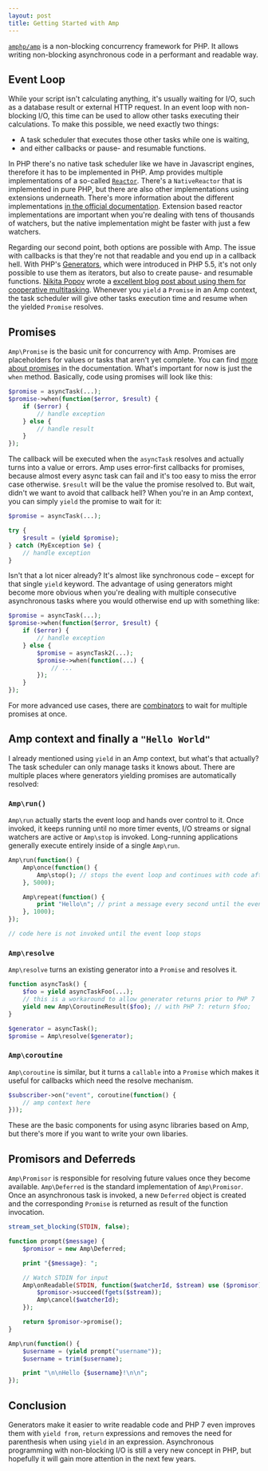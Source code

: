 ```yaml
---
layout: post
title: Getting Started with Amp
---
```

[`amphp/amp`](https://github.com/amphp/amp) is a non-blocking concurrency framework for PHP. It allows writing non-blocking asynchronous code in a performant and readable way.

## Event Loop

While your script isn't calculating anything, it's usually waiting for I/O, such as a database result or external HTTP request. In an event loop with non-blocking I/O, this time can be used to allow other tasks executing their calculations. To make this possible, we need exactly two things:

* A task scheduler that executes those other tasks while one is waiting,
* and either callbacks or pause- and resumable functions.

In PHP there's no native task scheduler like we have in Javascript engines, therefore it has to be implemented in PHP. Amp provides multiple implementations of a so-called [`Reactor`](https://github.com/amphp/amp/blob/master/lib/Reactor.php). There's a `NativeReactor` that is implemented in pure PHP, but there are also other implementations using extensions underneath. There's more information about the different implementations [in the official documentation](http://amphp.org/docs/amp/reactor-concepts.html#reactor-implementations). Extension based reactor implementations are important when you're dealing with tens of thousands of watchers, but the native implementation might be faster with just a few watchers.

Regarding our second point, both options are possible with Amp. The issue with callbacks is that they're not that readable and you end up in a callback hell. With PHP's [Generators](http://php.net/manual/en/language.generators.php), which were introduced in PHP 5.5, it's not only possible to use them as iterators, but also to create pause- and resumable functions. [Nikita Popov](https://github.com/nikic) wrote a [excellent blog post about using them for cooperative multitasking](http://nikic.github.io/2012/12/22/Cooperative-multitasking-using-coroutines-in-PHP.html). Whenever you `yield` a `Promise` in an Amp context, the task scheduler will give other tasks execution time and resume when the yielded `Promise` resolves.

## Promises

`Amp\Promise` is the basic unit for concurrency with Amp. Promises are placeholders for values or tasks that aren't yet complete. You can find [more about promises](http://amphp.org/docs/amp/managing-concurrency.html#promises) in the documentation. What's important for now is just the `when` method. Basically, code using promises will look like this:

```php
$promise = asyncTask(...);
$promise->when(function($error, $result) {
	if ($error) {
		// handle exception
	} else {
		// handle result
	}
});
```

The callback will be executed when the `asyncTask` resolves and actually turns into a value or errors. Amp uses error-first callbacks for promises, because almost every async task can fail and it's too easy to miss the error case otherwise. `$result` will be the value the promise resolved to. But wait, didn't we want to avoid that callback hell? When you're in an Amp context, you can simply `yield` the promise to wait for it:

```php
$promise = asyncTask(...);

try {
	$result = (yield $promise);
} catch (MyException $e) {
	// handle exception
}
```

Isn't that a lot nicer already? It's almost like synchronous code – except for that single `yield` keyword. The advantage of using generators might become more obvious when you're dealing with multiple consecutive asynchronous tasks where you would otherwise end up with something like:

```php
$promise = asyncTask(...);
$promise->when(function($error, $result) {
	if ($error) {
		// handle exception
	} else {
		$promise = asyncTask2(...);
		$promise->when(function(...) {
			// ...
		});
	}
});
```

For more advanced use cases, there are [combinators](http://amphp.org/docs/amp/managing-concurrency.html#combinators) to wait for multiple promises at once.

## Amp context and finally a `"Hello World"`

I already mentioned using `yield` in an Amp context, but what's that actually? The task scheduler can only manage tasks it knows about. There are multiple places where generators yielding promises are automatically resolved:

### `Amp\run()`

`Amp\run` actually starts the event loop and hands over control to it. Once invoked, it keeps running until no more timer events, I/O streams or signal watchers are active or `Amp\stop` is invoked. Long-running applications generally execute entirely inside of a single `Amp\run`.

```php
Amp\run(function() {
	Amp\once(function() {
		Amp\stop(); // stops the event loop and continues with code after the Amp\run call
	}, 5000);

	Amp\repeat(function() {
		print "Hello\n"; // print a message every second until the event loop is stopped
	}, 1000);
});

// code here is not invoked until the event loop stops
```

### `Amp\resolve`

`Amp\resolve` turns an existing generator into a `Promise` and resolves it.

```php
function asyncTask() {
	$foo = yield asyncTaskFoo(...);
	// this is a workaround to allow generator returns prior to PHP 7
	yield new Amp\CoroutineResult($foo); // with PHP 7: return $foo;
}

$generator = asyncTask();
$promise = Amp\resolve($generator);
```

### `Amp\coroutine`

`Amp\coroutine` is similar, but it turns a `callable` into a `Promise` which makes it useful for callbacks which need the resolve mechanism.

```php
$subscriber->on("event", coroutine(function() {
	// amp context here
}));
```

These are the basic components for using async libraries based on Amp, but there's more if you want to write your own libaries.

## Promisors and Deferreds

`Amp\Promisor` is responsible for resolving future values once they become available. `Amp\Deferred` is the standard implementation of `Amp\Promisor`. Once an asynchronous task is invoked, a new `Deferred` object is created and the corresponding `Promise` is returned as result of the function invocation.

```php
stream_set_blocking(STDIN, false);

function prompt($message) {
	$promisor = new Amp\Deferred;

	print "{$message}: ";

    // Watch STDIN for input
    Amp\onReadable(STDIN, function($watcherId, $stream) use ($promisor) {
		$promisor->succeed(fgets($stream));
		Amp\cancel($watcherId);
	});

	return $promisor->promise();
}

Amp\run(function() {
	$username = (yield prompt("username"));
	$username = trim($username);

	print "\n\nHello {$username}!\n\n";
});
```

## Conclusion

Generators make it easier to write readable code and PHP 7 even improves them with `yield from`, `return` expressions and removes the need for parenthesis when using `yield` in an expression. Asynchronous programming with non-blocking I/O is still a very new concept in PHP, but hopefully it will gain more attention in the next few years.
